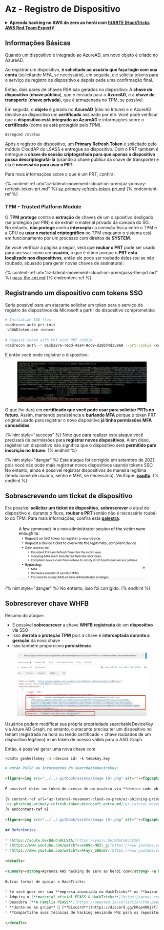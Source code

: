 # Az - Registro de Dispositivo

<details>

<summary><strong>Aprenda hacking no AWS do zero ao herói com</strong> <a href="https://training.hacktricks.xyz/courses/arte"><strong>htARTE (HackTricks AWS Red Team Expert)</strong></a><strong>!</strong></summary>

Outras formas de apoiar o HackTricks:

* Se você quer ver sua **empresa anunciada no HackTricks** ou **baixar o HackTricks em PDF**, confira os [**PLANOS DE ASSINATURA**](https://github.com/sponsors/carlospolop)!
* Adquira o [**material oficial PEASS & HackTricks**](https://peass.creator-spring.com)
* Descubra [**A Família PEASS**](https://opensea.io/collection/the-peass-family), nossa coleção de [**NFTs**](https://opensea.io/collection/the-peass-family) exclusivos
* **Junte-se ao grupo** 💬 [**Discord**](https://discord.gg/hRep4RUj7f) ou ao grupo [**telegram**](https://t.me/peass) ou **siga-me** no **Twitter** 🐦 [**@carlospolopm**](https://twitter.com/carlospolopm)**.**
* **Compartilhe suas técnicas de hacking enviando PRs para os repositórios github** [**HackTricks**](https://github.com/carlospolop/hacktricks) e [**HackTricks Cloud**](https://github.com/carlospolop/hacktricks-cloud).

</details>

## Informações Básicas

Quando um dispositivo é integrado ao AzureAD, um novo objeto é criado no AzureAD.

Ao registrar um dispositivo, **é solicitado ao usuário que faça login com sua conta** (solicitando MFA, se necessário), em seguida, ele solicita tokens para o serviço de registro de dispositivo e depois pede uma confirmação final.

Então, dois pares de chaves RSA são gerados no dispositivo: A **chave do dispositivo** (**chave pública**), que é enviada para o **AzureAD**, e a **chave de transporte** (**chave privada**), que é armazenada no TPM, se possível.

Em seguida, o **objeto** é gerado no **AzureAD** (não no Intune) e o AzureAD devolve ao dispositivo um **certificado** assinado por ele. Você pode verificar que o **dispositivo está integrado ao AzureAD** e informações sobre o **certificado** (como se está protegido pelo TPM).
```bash
dsregcmd /status
```
Após o registro do dispositivo, um **Primary Refresh Token** é solicitado pelo módulo CloudAP do LSASS e entregue ao dispositivo. Com o PRT também é entregue a **chave de sessão criptografada para que apenas o dispositivo possa descriptografá-la** (usando a chave pública da chave de transporte) e ela é **necessária para usar o PRT.**

Para mais informações sobre o que é um PRT, confira:

{% content-ref url="az-lateral-movement-cloud-on-prem/az-primary-refresh-token-prt.md" %}
[az-primary-refresh-token-prt.md](az-lateral-movement-cloud-on-prem/az-primary-refresh-token-prt.md)
{% endcontent-ref %}

### TPM - Trusted Platform Module

O **TPM** **protege** contra a **extração** de chaves de um dispositivo desligado (se protegido por PIN) e de extrair o material privado da camada do SO.\
No entanto, **não protege** contra **interceptar** a conexão física entre o TPM e a CPU ou **usar o material criptográfico** no TPM enquanto o sistema está em funcionamento por um processo com direitos de **SYSTEM**.

Se você verificar a página a seguir, verá que **roubar o PRT** pode ser usado para acessar como um **usuário**, o que é ótimo porque o **PRT está localizado nos dispositivos**, então ele pode ser roubado deles (ou se não roubado, abusado para gerar novas chaves de assinatura):

{% content-ref url="az-lateral-movement-cloud-on-prem/pass-the-prt.md" %}
[pass-the-prt.md](az-lateral-movement-cloud-on-prem/pass-the-prt.md)
{% endcontent-ref %}

## Registrando um dispositivo com tokens SSO

Seria possível para um atacante solicitar um token para o serviço de registro de dispositivos da Microsoft a partir do dispositivo comprometido:
```bash
# Initialize SSO flow
roadrecon auth prt-init
.\ROADtoken.exe <nonce>

# Request token with PRT with PRT cookie
roadrecon auth -r 01cb2876-7ebd-4aa4-9cc9-d28bd4d359a9 --prt-cookie <cookie>
```
E então você pode registrar o dispositivo:

<figure><img src="../../.gitbook/assets/image (4) (1) (1).png" alt=""><figcaption></figcaption></figure>

O que lhe dará um **certificado que você pode usar para solicitar PRTs no futuro**. Assim, mantendo persistência e **burlando MFA** porque o token PRT original usado para registrar o novo dispositivo **já tinha permissões MFA concedidas**.

{% hint style="success" %}
Note que para realizar este ataque você precisará de permissões para **registrar novos dispositivos**. Além disso, registrar um dispositivo não significa que o dispositivo será **permitido para inscrição no Intune**.
{% endhint %}

{% hint style="danger" %}
Este ataque foi corrigido em setembro de 2021, pois você não pode mais registrar novos dispositivos usando tokens SSO. No entanto, ainda é possível registrar dispositivos de maneira legítima (tendo nome de usuário, senha e MFA, se necessário). Verifique: [**roadtx**](az-lateral-movement-cloud-on-prem/az-roadtx-authentication.md).
{% endhint %}

## Sobrescrevendo um ticket de dispositivo

Era possível **solicitar um ticket de dispositivo**, **sobrescrever** o atual do dispositivo e, durante o fluxo, **roubar o PRT** (então não é necessário roubá-lo do TPM. Para mais informações, confira esta [**palestra**](https://youtu.be/BduCn8cLV1A).

<figure><img src="../../.gitbook/assets/image (4) (1) (1) (1).png" alt=""><figcaption></figcaption></figure>

{% hint style="danger" %}
No entanto, isso foi corrigido.
{% endhint %}

## Sobrescrever chave WHFB

Resumo do ataque:

* É possível **sobrescrever** a chave **WHFB registrada** de um **dispositivo** via SSO
* Isso **derrota a proteção TPM** pois a chave é **interceptada durante a geração** da nova chave
* Isso também proporciona **persistência**

<figure><img src="../../.gitbook/assets/image (6).png" alt=""><figcaption></figcaption></figure>

Usuários podem modificar sua própria propriedade searchableDeviceKey via Azure AD Graph, no entanto, o atacante precisa ter um dispositivo no tenant (registrado na hora ou tendo certificado + chave roubados de um dispositivo legítimo) e um token de acesso válido para o AAD Graph.

Então, é possível gerar uma nova chave com:
```bash
roadtx genhellokey -d <device id> -k tempkey.key
```
```markdown
e então PATCH as informações do searchableDeviceKey:

<figure><img src="../../.gitbook/assets/image (8).png" alt=""><figcaption></figcaption></figure>

É possível obter um token de acesso de um usuário via **device code phishing** e abusar dos passos anteriores para **roubar seu acesso**. Para mais informações, confira:

{% content-ref url="az-lateral-movement-cloud-on-prem/az-phishing-primary-refresh-token-microsoft-entra.md" %}
[az-phishing-primary-refresh-token-microsoft-entra.md](az-lateral-movement-cloud-on-prem/az-phishing-primary-refresh-token-microsoft-entra.md)
{% endcontent-ref %}

<figure><img src="../../.gitbook/assets/image (9).png" alt=""><figcaption></figcaption></figure>

## Referências

* [https://youtu.be/BduCn8cLV1A](https://youtu.be/BduCn8cLV1A)
* [https://www.youtube.com/watch?v=x609c-MUZ\_g](https://www.youtube.com/watch?v=x609c-MUZ\_g)
* [https://www.youtube.com/watch?v=AFay\_58QubY](https://www.youtube.com/watch?v=AFay\_58QubY)

<details>

<summary><strong>Aprenda AWS hacking do zero ao herói com</strong> <a href="https://training.hacktricks.xyz/courses/arte"><strong>htARTE (HackTricks AWS Red Team Expert)</strong></a><strong>!</strong></summary>

Outras formas de apoiar o HackTricks:

* Se você quer ver sua **empresa anunciada no HackTricks** ou **baixar o HackTricks em PDF**, confira os [**PLANOS DE ASSINATURA**](https://github.com/sponsors/carlospolop)!
* Adquira o [**material oficial PEASS & HackTricks**](https://peass.creator-spring.com)
* Descubra [**A Família PEASS**](https://opensea.io/collection/the-peass-family), nossa coleção de [**NFTs**](https://opensea.io/collection/the-peass-family) exclusivos
* **Junte-se ao grupo** 💬 [**Discord**](https://discord.gg/hRep4RUj7f) ou ao grupo [**telegram**](https://t.me/peass) ou **siga-me** no **Twitter** 🐦 [**@carlospolopm**](https://twitter.com/carlospolopm)**.**
* **Compartilhe suas técnicas de hacking enviando PRs para os repositórios do GitHub** [**HackTricks**](https://github.com/carlospolop/hacktricks) e [**HackTricks Cloud**](https://github.com/carlospolop/hacktricks-cloud).

</details>
```
